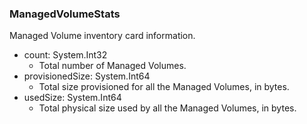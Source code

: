 ### ManagedVolumeStats
Managed Volume inventory card information.

- count: System.Int32
  - Total number of Managed Volumes.
- provisionedSize: System.Int64
  - Total size provisioned for all the Managed Volumes, in bytes.
- usedSize: System.Int64
  - Total physical size used by all the Managed Volumes, in bytes.
